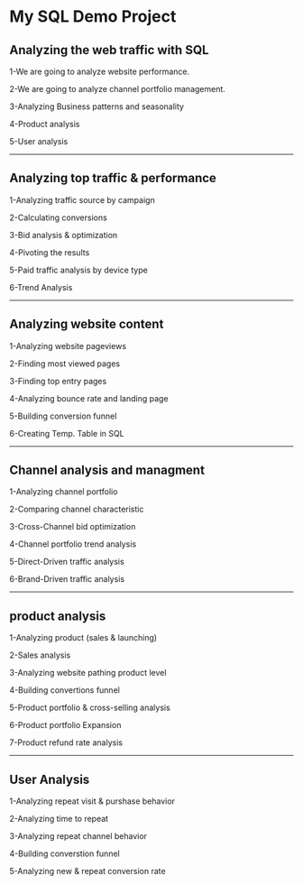 # My SQL Demo Project
## Analyzing the web traffic with SQL

1-We are going to analyze website performance.

2-We are going to analyze channel portfolio management.

3-Analyzing Business patterns and seasonality

4-Product analysis

5-User analysis 

-----------------------------------------------------------------------------------------------------

## Analyzing top traffic & performance

1-Analyzing traffic source by campaign

2-Calculating conversions 

3-Bid analysis & optimization 

4-Pivoting the results 

5-Paid traffic analysis by device type

6-Trend Analysis

------------------------------------------------------------------------------------------------
## Analyzing website content

1-Analyzing website pageviews

2-Finding most viewed pages 

3-Finding top entry pages 

4-Analyzing bounce rate and landing page

5-Building conversion funnel

6-Creating Temp. Table in SQL

------------------------------------------------------------------------------------------------
## Channel analysis and managment

1-Analyzing channel portfolio

2-Comparing channel characteristic

3-Cross-Channel bid optimization

4-Channel portfolio trend analysis

5-Direct-Driven traffic analysis

6-Brand-Driven traffic analysis

------------------------------------------------------------------------------------------------

## product analysis

1-Analyzing product (sales & launching)

2-Sales analysis

3-Analyzing website pathing product level

4-Building convertions funnel

5-Product portfolio & cross-selling analysis

6-Product portfolio Expansion

7-Product refund rate analysis

------------------------------------------------------------------------------------------------

## User Analysis

1-Analyzing repeat visit & purshase behavior

2-Analyzing time to repeat

3-Analyzing repeat channel behavior

4-Building converstion funnel

5-Analyzing new & repeat conversion rate
